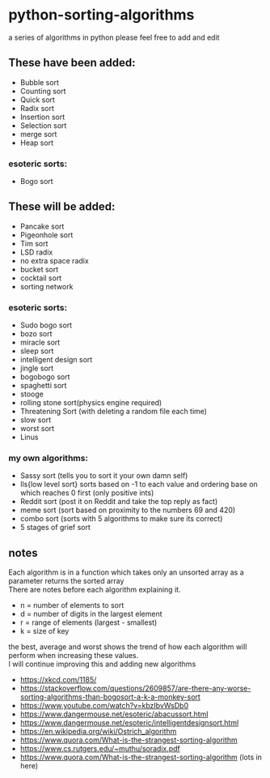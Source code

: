 # python-sorting-algorithms
a series of algorithms in python
please feel free to add and edit

## These have been added:

* Bubble sort
* Counting sort
* Quick sort
* Radix sort
* Insertion sort
* Selection sort
* merge sort
* Heap sort
  
### esoteric sorts:

* Bogo sort

## These will be added:

* Pancake sort
* Pigeonhole sort
* Tim sort
* LSD radix
* no extra space radix
* bucket sort
* cocktail sort
* sorting network


### esoteric sorts:

* Sudo bogo sort
* bozo sort
* miracle sort
* sleep sort
* intelligent design sort
* jingle sort
* bogobogo sort
* spaghetti sort
* stooge
* rolling stone sort(physics engine required)
* Threatening Sort (with deleting a random file each time)
* slow sort
* worst sort
* Linus

### my own algorithms:

* Sassy sort (tells you to sort it your own damn self)
* lls{low level sort} sorts based on -1 to each value and ordering base on which reaches 0 first (only positive ints)
* Reddit sort (post it on Reddit and take the top reply as fact)
* meme sort (sort based on proximity to the numbers 69 and 420)
* combo sort (sorts with 5 algorithms to make sure its correct)
* 5 stages of grief sort

## notes

Each algorithm is in a function which takes only an unsorted array as a parameter returns the sorted array\
There are notes before each algorithm explaining it.

* n = number of elements to sort
* d = number of digits in the largest element
* r = range of elements (largest - smallest)
* k = size of key

the best, average and worst shows the trend of how each algorithm will perform when increasing these values.\
I will continue improving this and adding new algorithms

* https://xkcd.com/1185/
* https://stackoverflow.com/questions/2609857/are-there-any-worse-sorting-algorithms-than-bogosort-a-k-a-monkey-sort
* https://www.youtube.com/watch?v=kbzIbvWsDb0
* https://www.dangermouse.net/esoteric/abacussort.html
* https://www.dangermouse.net/esoteric/intelligentdesignsort.html
* https://en.wikipedia.org/wiki/Ostrich_algorithm
* https://www.quora.com/What-is-the-strangest-sorting-algorithm
* https://www.cs.rutgers.edu/~muthu/soradix.pdf
* https://www.quora.com/What-is-the-strangest-sorting-algorithm (lots in here)
